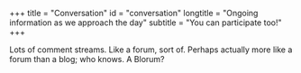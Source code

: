 +++
title = "Conversation"
id = "conversation"
longtitle = "Ongoing information as we approach the day"
subtitle = "You can participate too!"
+++

Lots of comment streams. Like a forum, sort of. Perhaps actually more like a forum than a blog; who knows. A Blorum?
